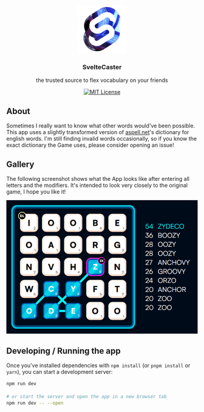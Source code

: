 <p align="center" style="text-align: center">
  <a href="https://github.com/LukenSkyne/Svelte-Caster">
    <img alt="Svelte-Caster Logo" src="./static/favicon.png" width="128" height="128" />
  </a>
</p>

<h3 align="center">SvelteCaster</h3>
<p align="center">
    the trusted source to flex vocabulary on your friends
</p>

<div align="center">

<a href="https://github.com/LukenSkyne/Svelte-Caster/blob/main/LICENSE">![MIT License](https://img.shields.io/github/license/LukenSkyne/Svelte-Caster)</a>

</div>

## About

Sometimes I really want to know what other words would've been possible.
This app uses a slightly transformed version of [aspell.net](http://app.aspell.net/create?max_size=70&spelling=US&max_variant=0&diacritic=strip&download=wordlist&encoding=utf-8&format=inline)'s dictionary for english words.
I'm still finding invalid words occasionally, so if you know the exact dictionary the Game uses, please consider opening an issue!

## Gallery

The following screenshot shows what the App looks like after entering all letters and the modifiers.
It's intended to look very closely to the original game, I hope you like it!

<img src=".github/example-round-screenshot.png" alt="Example Round">

## Developing / Running the app

Once you've installed dependencies with `npm install` (or `pnpm install` or `yarn`), you can start a development server:

```bash
npm run dev

# or start the server and open the app in a new browser tab
npm run dev -- --open
```
